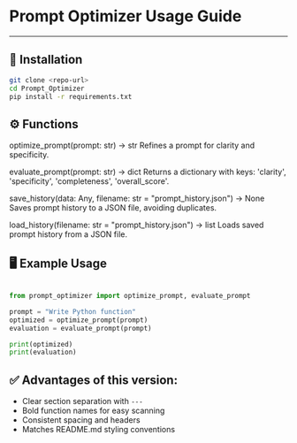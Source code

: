 # Prompt Optimizer Usage Guide

---

## 🔧 Installation
```bash
git clone <repo-url>
cd Prompt_Optimizer
pip install -r requirements.txt
```


## ⚙️ Functions

optimize_prompt(prompt: str) -> str
Refines a prompt for clarity and specificity.

evaluate_prompt(prompt: str) -> dict
Returns a dictionary with keys: 'clarity', 'specificity', 'completeness', 'overall_score'.

save_history(data: Any, filename: str = "prompt_history.json") -> None
Saves prompt history to a JSON file, avoiding duplicates.

load_history(filename: str = "prompt_history.json") -> list
Loads saved prompt history from a JSON file.


## 🖥️ Example Usage

```python

from prompt_optimizer import optimize_prompt, evaluate_prompt

prompt = "Write Python function"
optimized = optimize_prompt(prompt)
evaluation = evaluate_prompt(prompt)

print(optimized)
print(evaluation)
```

## ✅ Advantages of this version:

- Clear section separation with `---`
- Bold function names for easy scanning
- Consistent spacing and headers
- Matches README.md styling conventions  
